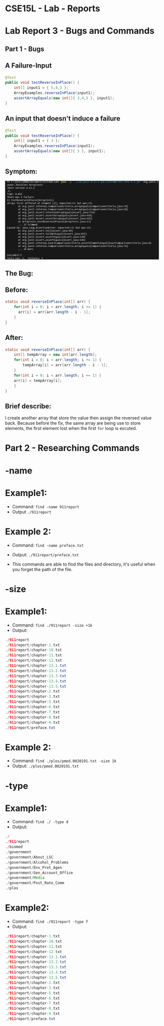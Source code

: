 # CSE15L - Lab - Reports
# Lab Report 3 - Bugs and Commands
## Part 1 - Bugs
## A Failure-Input
```java
@Test 
public void testReverseInPlace() {
    int[] input1 = { 5,4,3 };
    ArrayExamples.reverseInPlace(input1);
    assertArrayEquals(new int[]{ 3,4,5 }, input1);
}
```

## An input that doesn't induce a failure
```java
@Test 
public void testReverseInPlace() {
    int[] input1 = { 3 };
    ArrayExamples.reverseInPlace(input1);
    assertArrayEquals(new int[]{ 3 }, input1);
}
```

## Symptom:
![image](symptom.png)


## The Bug: 
## Before: 
```java
static void reverseInPlace(int[] arr) {
    for(int i = 0; i < arr.length; i += 1) {
      arr[i] = arr[arr.length - i - 1];
    }
}

```

## After:
```java
static void reverseInPlace(int[] arr) {
    int[] tempArray = new int[arr.length];
    for(int i = 0; i < arr.length; i += 1) {
        tempArray[i] = arr[arr.length - i - 1];
    }
    for(int i = 0; i < arr.length; i += 1) {
    arr[i] = tempArray[i];
    }
}
```
## Brief describe:
I create another array that store the value then assign the reversed value back. Because before
the fix, the same array are being use to store elements, the first element lost when the first `for`
loop is excuted.

# Part 2 - Researching Commands
# -name
# Example1:
* Command: 
`find -name 911report`
* Output
`./911report`
# Example 2:
* Command: 
`find -name preface.txt`
* Output: 
`./911report/preface.txt`

* This commands are able to find the files and directory, it's useful when you forget the path of the file.

# -size
# Example1:
* Command: 
`find ./911report -size +1k`
* Output:
```java
./911report
./911report/chapter-1.txt
./911report/chapter-10.txt
./911report/chapter-11.txt
./911report/chapter-12.txt
./911report/chapter-13.1.txt
./911report/chapter-13.2.txt
./911report/chapter-13.3.txt
./911report/chapter-13.4.txt
./911report/chapter-13.5.txt
./911report/chapter-2.txt
./911report/chapter-3.txt
./911report/chapter-5.txt
./911report/chapter-6.txt
./911report/chapter-7.txt
./911report/chapter-8.txt
./911report/chapter-9.txt
./911report/preface.txt
```
# Example 2:
* Command: 
`find ./plos/pmed.0020191.txt -size 1k`
* Output: 
`./plos/pmed.0020191.txt`

# -type
# Example1:
* Command:
`find ./ -type d`
* Output:
```java
./
./911report
./biomed
./government
./government/About_LSC
./government/Alcohol_Problems
./government/Env_Prot_Agen
./government/Gen_Account_Office
./government/Media
./government/Post_Rate_Comm
./plos
```
# Example2:
* Command:
`find ./911report -type f`
* Output:
```java
./911report/chapter-1.txt
./911report/chapter-10.txt
./911report/chapter-11.txt
./911report/chapter-12.txt
./911report/chapter-13.1.txt
./911report/chapter-13.2.txt
./911report/chapter-13.3.txt
./911report/chapter-13.4.txt
./911report/chapter-13.5.txt
./911report/chapter-2.txt
./911report/chapter-3.txt
./911report/chapter-5.txt
./911report/chapter-6.txt
./911report/chapter-7.txt
./911report/chapter-8.txt
./911report/chapter-9.txt
./911report/preface.txt

```

